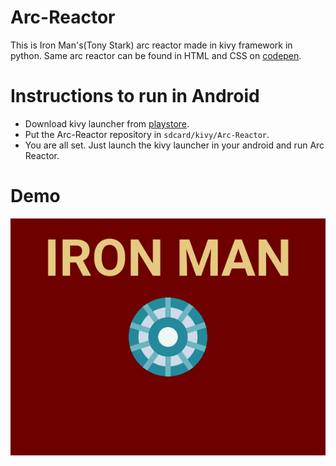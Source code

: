 # Arc-Reactor
  This is Iron Man's(Tony Stark) arc reactor made in kivy framework in python.
  Same arc reactor can be found in HTML and CSS on [codepen](https://codepen.io/zpantalyku/full/KWYPXj/).

# Instructions to run in Android
  - Download kivy launcher from [playstore](https://play.google.com/store/apps/details?id=org.kivy.pygame).
  - Put the Arc-Reactor repository in ``` sdcard/kivy/Arc-Reactor ```.
  - You are all set. Just launch the kivy launcher in your android and run Arc Reactor.
  
# Demo
  ![demo](/arc-reactor.gif)
